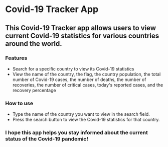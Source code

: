 # Covid-19 Tracker App

## This Covid-19 Tracker app allows users to view current Covid-19 statistics for various countries around the world.

### Features
* Search for a specific country to view its Covid-19 statistics
* View the name of the country, the flag, the country population, the total number of Covid-19 cases, the number of deaths, the number of recoveries, the number of critical cases, today's reported cases, and the recovery percentage

### How to use
* Type the name of the country you want to view in the search field.
* Press the search button to view the Covid-19 statistics for that country.


### I hope this app helps you stay informed about the current status of the Covid-19 pandemic!
